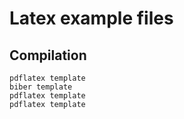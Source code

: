 # Latex example files
## Compilation

```
pdflatex template
biber template
pdflatex template
pdflatex template
```
